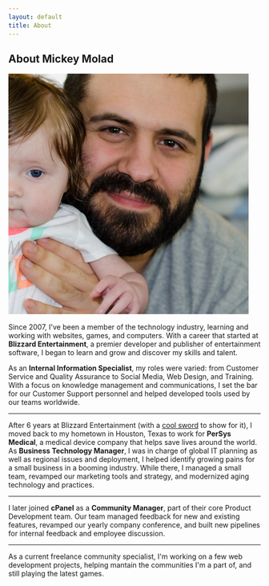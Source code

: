 ```yaml
---
layout: default
title: About
---
```

<section id="about">
	<h2>About <span class="unemphasis">Mickey Molad</span></h2>
	<img id="mickey" src="/assets/img/Mickey.jpg">
	<div class="text">
		<p>
			Since 2007, I've been a member of the technology industry, learning and working with websites, games, and computers.  With a career that started at <strong>Blizzard Entertainment</strong>, a premier developer and publisher of entertainment software, I began to learn and grow and discover my skills and talent.
		</p>
		<p>
			As an <strong>Internal Information Specialist</strong>, my roles were varied: from Customer Service and Quality Assurance to Social Media, Web Design, and Training. With a focus on knowledge management and communications, I set the bar for our Customer Support personnel and helped developed tools used by our teams worldwide.
		</p>
		<hr>
		<p>
			After 6 years at Blizzard Entertainment (with a <a href="http://blizzard.com/company/about/service-awards.html">cool sword</a> to show for it), I moved back to my hometown in Houston, Texas to work for <strong>PerSys Medical</strong>, a medical device company that helps save lives around the world. As <strong>Business Technology Manager</strong>, I was in charge of global IT planning as well as regional issues and deployment, I helped identify growing pains for a small business in a booming industry. While there, I managed a small team, revamped our marketing tools and strategy, and modernized aging technology and practices.
		</p>
		<hr>
		<p>
			I later joined <strong>cPanel</strong> as a <strong>Community Manager</strong>, part of their core Product Development team. Our team managed feedback for new and existing features, revamped our yearly company conference, and built new pipelines for internal feedback and employee discussion.
		</p>
		<hr>
		<p>
			As a current freelance community specialist, I'm working on a few web development projects, helping mantain the communities I'm a part of, and still playing the latest games.
		</p>
	</div>
</section>